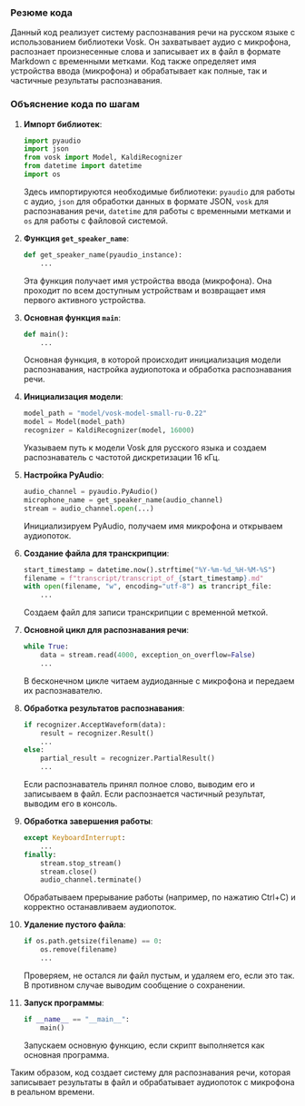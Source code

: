 ### Резюме кода

Данный код реализует систему распознавания речи на русском языке с использованием библиотеки Vosk. Он захватывает аудио с микрофона, распознает произнесенные слова и записывает их в файл в формате Markdown с временными метками. Код также определяет имя устройства ввода (микрофона) и обрабатывает как полные, так и частичные результаты распознавания.

### Объяснение кода по шагам

1. **Импорт библиотек**:

   ```python
   import pyaudio
   import json
   from vosk import Model, KaldiRecognizer
   from datetime import datetime
   import os
   ```

   Здесь импортируются необходимые библиотеки: `pyaudio` для работы с аудио, `json` для обработки данных в формате JSON, `vosk` для распознавания речи, `datetime` для работы с временными метками и `os` для работы с файловой системой.

2. **Функция `get_speaker_name`**:

   ```python
   def get_speaker_name(pyaudio_instance):
       ...
   ```

   Эта функция получает имя устройства ввода (микрофона). Она проходит по всем доступным устройствам и возвращает имя первого активного устройства.

3. **Основная функция `main`**:

   ```python
   def main():
       ...
   ```

   Основная функция, в которой происходит инициализация модели распознавания, настройка аудиопотока и обработка распознавания речи.

4. **Инициализация модели**:

   ```python
   model_path = "model/vosk-model-small-ru-0.22"
   model = Model(model_path)
   recognizer = KaldiRecognizer(model, 16000)
   ```

   Указываем путь к модели Vosk для русского языка и создаем распознаватель с частотой дискретизации 16 кГц.

5. **Настройка PyAudio**:

   ```python
   audio_channel = pyaudio.PyAudio()
   microphone_name = get_speaker_name(audio_channel)
   stream = audio_channel.open(...)
   ```

   Инициализируем PyAudio, получаем имя микрофона и открываем аудиопоток.

6. **Создание файла для транскрипции**:

   ```python
   start_timestamp = datetime.now().strftime("%Y-%m-%d_%H-%M-%S")
   filename = f"transcript/transcript_of_{start_timestamp}.md"
   with open(filename, "w", encoding="utf-8") as trancript_file:
       ...
   ```

   Создаем файл для записи транскрипции с временной меткой.

7. **Основной цикл для распознавания речи**:

   ```python
   while True:
       data = stream.read(4000, exception_on_overflow=False)
       ...
   ```

   В бесконечном цикле читаем аудиоданные с микрофона и передаем их распознавателю.

8. **Обработка результатов распознавания**:

   ```python
   if recognizer.AcceptWaveform(data):
       result = recognizer.Result()
       ...
   else:
       partial_result = recognizer.PartialResult()
       ...
   ```

   Если распознаватель принял полное слово, выводим его и записываем в файл. Если распознается частичный результат, выводим его в консоль.

9. **Обработка завершения работы**:

   ```python
   except KeyboardInterrupt:
       ...
   finally:
       stream.stop_stream()
       stream.close()
       audio_channel.terminate()
   ```

   Обрабатываем прерывание работы (например, по нажатию Ctrl+C) и корректно останавливаем аудиопоток.

10. **Удаление пустого файла**:

    ```python
    if os.path.getsize(filename) == 0:
        os.remove(filename)
        ...
    ```

    Проверяем, не остался ли файл пустым, и удаляем его, если это так. В противном случае выводим сообщение о сохранении.

11. **Запуск программы**:
    ```python
    if __name__ == "__main__":
        main()
    ```
    Запускаем основную функцию, если скрипт выполняется как основная программа.

Таким образом, код создает систему для распознавания речи, которая записывает результаты в файл и обрабатывает аудиопоток с микрофона в реальном времени.
